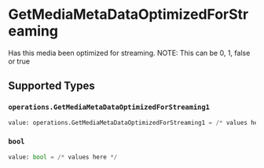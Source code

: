 # GetMediaMetaDataOptimizedForStreaming

Has this media been optimized for streaming. NOTE: This can be 0, 1, false or true


## Supported Types

### `operations.GetMediaMetaDataOptimizedForStreaming1`

```python
value: operations.GetMediaMetaDataOptimizedForStreaming1 = /* values here */
```

### `bool`

```python
value: bool = /* values here */
```

